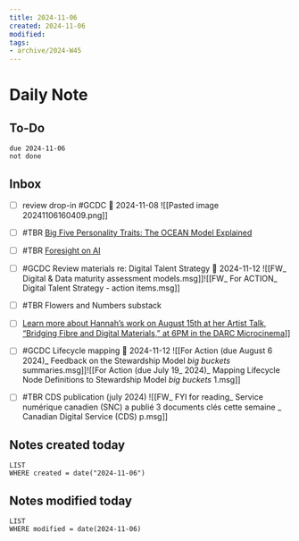 ```yaml
---
title: 2024-11-06
created: 2024-11-06
modified: 
tags: 
- archive/2024-W45
---
```

# Daily Note

## To-Do
```tasks
due 2024-11-06
not done
```
## Inbox
- [ ] review drop-in #GCDC 📅 2024-11-08 
      ![[Pasted image 20241106160409.png]]

- [ ] #TBR [Big Five Personality Traits: The OCEAN Model Explained](https://positivepsychology.com/big-five-personality-theory/) 
- [ ] #TBR [Foresight on AI ](https://gcxgce.sharepoint.com/teams/1000829/Shared%20Documents/Forms/AllItems.aspx?id=%2Fteams%2F1000829%2FShared%20Documents%2FDocuments%2FLearning%20%2D%20Apprentissage%2FForesight%20research%20and%20thinking%20%2D%20Recherche%20et%20r%C3%A9flexion%20de%20prospective%2FPolicy%20Horizons%20foresight%20products%2FForesight%20on%20AI%20%E2%80%93%20La%20prospective%20de%20l%E2%80%99IA%2FSecond%20iteration%20%28July%202024%29%20%2D%20Deuxi%C3%A8me%20version%20%28juillet%202024%29%2FPolicy%20Horizons%20Canada%20%2D%20Second%20Iteration%2D%20Foresight%20on%20AI%5FPolicy%20considerations%20%2D%20EN%20%2D%20July%202024%2Epdf&parent=%2Fteams%2F1000829%2FShared%20Documents%2FDocuments%2FLearning%20%2D%20Apprentissage%2FForesight%20research%20and%20thinking%20%2D%20Recherche%20et%20r%C3%A9flexion%20de%20prospective%2FPolicy%20Horizons%20foresight%20products%2FForesight%20on%20AI%20%E2%80%93%20La%20prospective%20de%20l%E2%80%99IA%2FSecond%20iteration%20%28July%202024%29%20%2D%20Deuxi%C3%A8me%20version%20%28juillet%202024%29&p=true&ga=1&LOF=1) 
- [ ] #GCDC Review materials re: Digital Talent Strategy 📅 2024-11-12
      ![[FW_ Digital & Data maturity assessment models.msg]]![[FW_ For ACTION_ Digital Talent Strategy - action items.msg]]

- [ ] #TBR Flowers and Numbers substack 
- [ ] [Learn more about Hannah’s work on August 15th at her Artist Talk, “Bridging Fibre and Digital Materials,” at 6PM in the DARC Microcinema](https://www.instagram.com/p/C9cwW7GtHzi/?igsh=eDNvb2RidXFydmcy)]]⁠ 
- [ ] #GCDC Lifecycle mapping 📅 2024-11-12
      ![[For Action (due August 6 2024)_ Feedback on the Stewardship Model _big buckets_ summaries.msg]]![[For Action (due July 19_ 2024)_ Mapping Lifecycle Node Definitions to Stewardship Model _big buckets_ 1.msg]]
- [ ] #TBR CDS publication (july 2024)
      ![[FW_ FYI for reading_ Service numérique canadien (SNC) a publié 3 documents clés cette semaine _ Canadian Digital Service (CDS) p.msg]]
## Notes created today
```dataview
LIST
WHERE created = date("2024-11-06")
```
## Notes modified today
```dataview
LIST
WHERE modified = date(2024-11-06)
```

